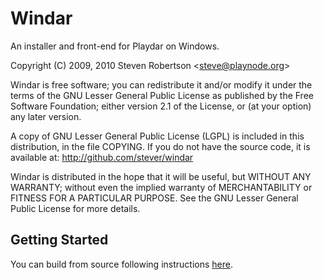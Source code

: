 Windar
======

An installer and front-end for Playdar on Windows.

Copyright (C) 2009, 2010 Steven Robertson <<steve@playnode.org>>

Windar is free software; you can redistribute it and/or
modify it under the terms of the GNU Lesser General Public
License as published by the Free Software Foundation; either
version 2.1 of the License, or (at your option) any later version.

A copy of GNU Lesser General Public License (LGPL) is included in this
distribution, in the file COPYING. If you do not have the source code,
it is available at: <http://github.com/stever/windar>

Windar is distributed in the hope that it will be useful,
but WITHOUT ANY WARRANTY; without even the implied warranty of
MERCHANTABILITY or FITNESS FOR A PARTICULAR PURPOSE.  See the GNU
Lesser General Public License for more details.


Getting Started
---------------

You can build from source following instructions
[here](http://wiki.github.com/stever/windar/build-and-develop).